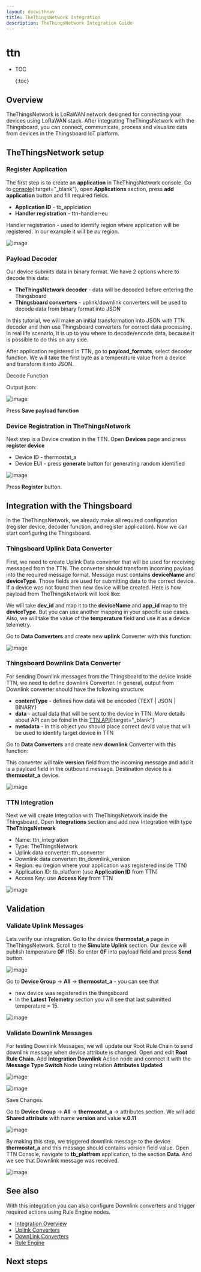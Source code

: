 ```yaml
---
layout: docwithnav
title: TheThingsNetwork Integration
description: TheThingsNetwork Integration Guide
---
```


# ttn

* TOC

  {:toc}

## Overview

TheThingsNetwork is LoRaWAN network designed for connecting your devices using LoRaWAN stack. After integrating TheThingsNetwork with the Thingsboard, you can connect, communicate, process and visualize data from devices in the Thingsboard IoT platform.

## TheThingsNetwork setup

### Register Application

The first step is to create an **application** in TheThingsNetwork console. Go to [console](https://console.thethingsnetwork.org/){:target="\_blank"}, open **Applications** section, press **add application** button and fill required fields.

* **Application ID** - tb\_applciation
* **Handler registration** - ttn-handler-eu

Handler registration - used to identify region where application will be registered. In our example it will be _eu_ region.

![image](../../../.gitbook/assets/ttn-add-application.png)

### Payload Decoder

Our device submits data in binary format. We have 2 options where to decode this data:

* **TheThingsNetwork decoder** - data will be decoded before entering the Thingsboard
* **Thingsboard converters** - uplink/downlink converters will be used to decode data from binary format into JSON

In this tutorial, we will make an initial transformation into JSON with TTN decoder and then use Thingsboard converters for correct data processing. In real life scenario, it is up to you where to decode/encode data, because it is possible to do this on any side.

After application registered in TTN, go to **payload\_formats**, select decoder function. We will take the first byte as a temperature value from a device and transform it into JSON.

Decode Function

Output json:

![image](../../../.gitbook/assets/ttn-decoder.png)

Press **Save payload function**

### Device Registration in TheThingsNetwork

Next step is a Device creation in the TTN. Open **Devices** page and press **register device**

* Device ID - thermostat\_a
* Device EUI - press **generate** button for generating random identified

![image](../../../.gitbook/assets/ttn-add-device.png)

Press **Register** button.

## Integration with the Thingsboard

In the TheThingsNetwork, we already make all required configuration \(register device, decoder function, and register application\). Now we can start configuring the Thingsboard.

### Thingsboard Uplink Data Converter

First, we need to create Uplink Data converter that will be used for receiving messaged from the TTN. The converter should transform incoming payload into the required message format. Message must contains **deviceName** and **deviceType**. Those fields are used for submitting data to the correct device. If a device was not found then new device will be created. Here is how payload from TheThingsNetwork will look like:

We will take **dev\_id** and map it to the **deviceName** and **app\_id** map to the **deviceType**. But you can use another mapping in your specific use cases. Also, we will take the value of the **temperature** field and use it as a device telemetry.

Go to **Data Converters** and create new **uplink** Converter with this function:

![image](../../../.gitbook/assets/tb-converter.png)

### Thingsboard Downlink Data Converter

For sending Downlink messages from the Thingsboard to the device inside TTN, we need to define downlink Converter. In general, output from Downlink converter should have the following structure:

* **contentType** - defines how data will be encoded {TEXT \| JSON \| BINARY}
* **data** - actual data that will be sent to the device in TTN. More details about API can be foind in this [TTN API](https://www.thethingsnetwork.org/docs/applications/mqtt/api.html){:target="\_blank"}
* **metadata** - in this object you should place correct devId value that will be used to identify target device in TTN

Go to **Data Converters** and create new **downlink** Converter with this function:

This converter will take **version** field from the incoming message and add it is a payload field in the outbound message. Destination device is a **thermostat\_a** device.

![image](../../../.gitbook/assets/tb-downlink-converter.png)

### TTN Integration

Next we will create Integration with TheThingsNetwork inside the Thingsboard. Open **Integrations** section and add new Integration with type **TheThingsNetwork**

* Name: ttn\_integration
* Type: TheThingsNetwork
* Uplink data converter: ttn\_converter
* Downlink data converter: ttn\_downlink\_version
* Region: eu \(region where your application was registered inside TTN\)
* Application ID: tb\_platform \(use **Application ID** from TTN\)
* Access Key: use **Access Key** from TTN

![image](../../../.gitbook/assets/tb-integration.png)

## Validation

### Validate Uplink Messages

Lets verify our integration. Go to the device **thermostat\_a** page in TheThingsNetwork. Scroll to the **Simulate Uplink** section. Our device will publish temperature **0F** \(15\). So enter **0F** into payload field and press **Send** button.

![image](../../../.gitbook/assets/ttn-send-payload.png)

Go to **Device Group** -&gt; **All** -&gt; **thermostat\_a** - you can see that

* new device was registered in the thingsboard
* In the **Latest Telemetry** section you will see that last submitted temperature = 15.

![image](../../../.gitbook/assets/tb-device-telemetry.png)

### Validate Downlink Messages

For testing Downlink Messages, we will update our Root Rule Chain to send downlink message when device attribute is changed. Open and edit **Root Rule Chain**. Add **Integration Downlink** Action node and connect it with the **Message Type Switch** Node using relation **Attributes Updated**

![image](../../../.gitbook/assets/tb-add-rule-downlink.png)

![image](../../../.gitbook/assets/tb-route-to-downlink.png)

Save Changes.

Go to **Device Group** -&gt; **All** -&gt; **thermostat\_a** -&gt; attributes section. We will add **Shared attribute** with name **version** and value **v.0.11**

![image](../../../.gitbook/assets/tb-add-version.png)

By making this step, we triggered downlink message to the device **thermostat\_a** and this message should contains version field value. Open TTN Console, navigate to **tb\_platfrom** application, to the section **Data**. And we see that Downlink message was received.

![image](../../../.gitbook/assets/ttn-downlink-verified.png)

## See also

With this integration you can also configure Downlink converters and trigger required actions using Rule Engine nodes.

* [Integration Overview](https://github.com/caoyingde/thingsboard.github.io/tree/9437083b88083a9b2563248432cbbe460867fbaf/docs/user-guide/integrations/README.md) 
* [Uplink Converters](https://github.com/caoyingde/thingsboard.github.io/tree/9437083b88083a9b2563248432cbbe460867fbaf/docs/user-guide/integrations/README.md#uplink-data-converter) 
* [DownLink Converters](https://github.com/caoyingde/thingsboard.github.io/tree/9437083b88083a9b2563248432cbbe460867fbaf/docs/user-guide/integrations/README.md#downlink-data-converter) 
* [Rule Engine](https://github.com/caoyingde/thingsboard.github.io/tree/9437083b88083a9b2563248432cbbe460867fbaf/docs/user-guide/rule-engine-2-0/re-getting-started/README.md) 

## Next steps

